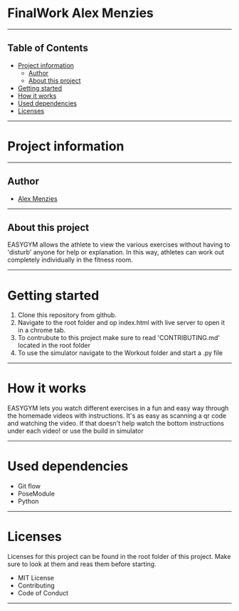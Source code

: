 # FinalWork Alex Menzies
---
## Table of Contents
- [Project information](#project-information)
  - [Author](#author)
  - [About this project](#about-this-project)
- [Getting started](#getting-started)
- [How it works](#how-it-works)
- [Used dependencies](#used-dependencies)
- [Licenses](#licenses)

---
# Project information

---
## Author
- [Alex Menzies](https://github.com/AlexMenziesEHB)

---
## About this project

EASYGYM allows the athlete to view the various exercises without having to 'disturb' anyone for help or explanation. In this way, athletes can work out completely individually in the fitness room.


---
# Getting started

1. Clone this repository from github.
2. Navigate to the root folder and op index.html with live server to open it in a chrome tab.
3. To contrubute to this project make sure to read 'CONTRIBUTING.md' located in the root folder
4. To use the simulator navigate to the Workout folder and start a .py file

---
# How it works

EASYGYM lets you watch different exercises in a fun and easy way through the homemade videos with instructions. It's as easy as scanning a qr code and watching the video. If that doesn't help watch the bottom instructions under each video! or use the build in simulator

---
# Used dependencies
* Git flow
* PoseModule
* Python

---

# Licenses
Licenses for this project can be found in the root folder of this project.
Make sure to look at them and reas them before starting.
- MIT License
- Contributing
- Code of Conduct

---